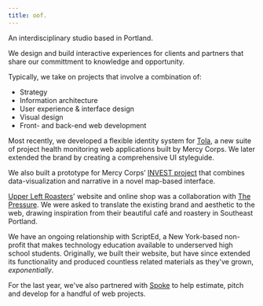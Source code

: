 ```yaml
---
title: oof.
---
```


An interdisciplinary studio based in Portland.

We design and build interactive experiences for clients and partners that share our committment to knowledge and opportunity.

Typically, we take on projects that involve a combination of:

- Strategy
- Information architecture
- User experience & interface design
- Visual design
- Front- and back-end web development

Most recently, we developed a flexible identity system for [Tola](http://toladata.com/), a new suite of project health monitoring web applications built by Mercy Corps. We later extended the brand by creating a comprehensive UI styleguide.

We also built a prototype for Mercy Corps’ [INVEST project](http://mercycorps.github.io/InvestMap/) that combines data-visualization and narrative in a novel map-based interface.

[Upper Left Roasters](https://upperleftroasters.com/)' website and online shop was a collaboration with [The Pressure](http://thepressure.org/). We were asked to translate the existing brand and aesthetic to the web, drawing inspiration from their beautiful café and roastery in Southeast Portland.

We have an ongoing relationship with ScriptEd, a New York-based non-profit that makes technology education available to underserved high school students. Originally, we built their website, but have since extended its functionality and produced countless related materials as they've grown, *exponentially*.

For the last year, we've also partnered with [Spoke](http://spokebranding.com/) to help estimate, pitch and develop for a handful of web projects.

